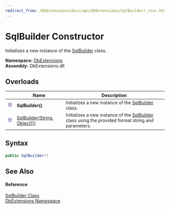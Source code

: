 ```yaml
---
redirect_from: /DbExtensions/docs/api/DbExtensions/SqlBuilder/_ctor.html
---
```


SqlBuilder Constructor
======================
Initializes a new instance of the [SqlBuilder][1] class.
  
**Namespace:** [DbExtensions][2]  
**Assembly:** DbExtensions.dll

Overloads
---------

|                  | Name                              | Description                                                                                              |
| ---------------- | --------------------------------- | -------------------------------------------------------------------------------------------------------- |
| ![Public method] | **SqlBuilder()**                  | Initializes a new instance of the [SqlBuilder][1] class.                                                 |
| ![Public method] | [SqlBuilder(String, Object[])][3] | Initializes a new instance of the [SqlBuilder][1] class using the provided format string and parameters. |


Syntax
------

```csharp
public SqlBuilder()
```


See Also
--------

#### Reference
[SqlBuilder Class][1]  
[DbExtensions Namespace][2]  

[1]: README.md
[2]: ../README.md
[3]: _ctor_1.md
[Public method]: ../../icons/pubmethod.svg "Public method"